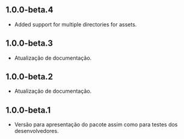 ## 1.0.0-beta.4

* Added support for multiple directories for assets.

## 1.0.0-beta.3

* Atualização de documentação.

## 1.0.0-beta.2

* Atualização de documentação.

## 1.0.0-beta.1

* Versão para apresentação do pacote assim como para testes dos desenvolvedores.
